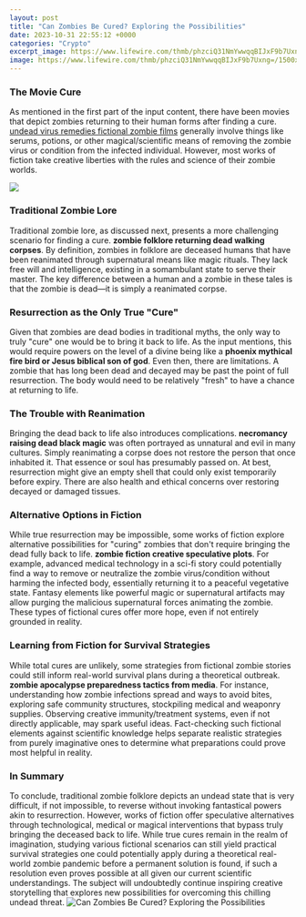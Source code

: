 ```yaml
---
layout: post
title: "Can Zombies Be Cured? Exploring the Possibilities"
date: 2023-10-31 22:55:12 +0000
categories: "Crypto"
excerpt_image: https://www.lifewire.com/thmb/phzciQ31NmYwwqqBIJxF9b7Uxng=/1500x0/filters:no_upscale():max_bytes(150000):strip_icc()/005_how-to-cure-a-zombie-villager-in-minecraft-5509469-b2938f61d87444fa87a021abb949029c.jpg
image: https://www.lifewire.com/thmb/phzciQ31NmYwwqqBIJxF9b7Uxng=/1500x0/filters:no_upscale():max_bytes(150000):strip_icc()/005_how-to-cure-a-zombie-villager-in-minecraft-5509469-b2938f61d87444fa87a021abb949029c.jpg
---
```


### The Movie Cure
As mentioned in the first part of the input content, there have been movies that depict zombies returning to their human forms after finding a cure. [undead virus remedies fictional zombie films](https://fistore.mysenprints.com/collection/addy) generally involve things like serums, potions, or other magical/scientific means of removing the zombie virus or condition from the infected individual. However, most works of fiction take creative liberties with the rules and science of their zombie worlds.

![](https://imgix.bustle.com/inverse/9a/d3/81/1a/8640/401f/abf9/1f5a208d688e/the-cured-has-a-frightening-take-on-the-zombie.jpeg?w=2000&amp;auto=format&amp;q=70&amp;fit=max&amp;crop=faces)
### Traditional Zombie Lore
Traditional zombie lore, as discussed next, presents a more challenging scenario for finding a cure. **zombie folklore returning dead walking corpses**. By definition, zombies in folklore are deceased humans that have been reanimated through supernatural means like magic rituals. They lack free will and intelligence, existing in a somambulant state to serve their master. The key difference between a human and a zombie in these tales is that the zombie is dead—it is simply a reanimated corpse.
### Resurrection as the Only True "Cure" 
Given that zombies are dead bodies in traditional myths, the only way to truly "cure" one would be to bring it back to life. As the input mentions, this would require powers on the level of a divine being like a **phoenix mythical fire bird or Jesus biblical son of god**. Even then, there are limitations. A zombie that has long been dead and decayed may be past the point of full resurrection. The body would need to be relatively "fresh" to have a chance at returning to life.
### The Trouble with Reanimation 
Bringing the dead back to life also introduces complications. **necromancy raising dead black magic** was often portrayed as unnatural and evil in many cultures. Simply reanimating a corpse does not restore the person that once inhabited it. That essence or soul has presumably passed on. At best, resurrection might give an empty shell that could only exist temporarily before expiry. There are also health and ethical concerns over restoring decayed or damaged tissues.
### Alternative Options in Fiction
While true resurrection may be impossible, some works of fiction explore alternative possibilities for "curing" zombies that don't require bringing the dead fully back to life. **zombie fiction creative speculative plots**. For example, advanced medical technology in a sci-fi story could potentially find a way to remove or neutralize the zombie virus/condition without harming the infected body, essentially returning it to a peaceful vegetative state. Fantasy elements like powerful magic or supernatural artifacts may allow purging the malicious supernatural forces animating the zombie. These types of fictional cures offer more hope, even if not entirely grounded in reality.
### Learning from Fiction for Survival Strategies 
While total cures are unlikely, some strategies from fictional zombie stories could still inform real-world survival plans during a theoretical outbreak. **zombie apocalypse preparedness tactics from media**. For instance, understanding how zombie infections spread and ways to avoid bites, exploring safe community structures, stockpiling medical and weaponry supplies. Observing creative immunity/treatment systems, even if not directly applicable, may spark useful ideas. Fact-checking such fictional elements against scientific knowledge helps separate realistic strategies from purely imaginative ones to determine what preparations could prove most helpful in reality.
### In Summary
To conclude, traditional zombie folklore depicts an undead state that is very difficult, if not impossible, to reverse without invoking fantastical powers akin to resurrection. However, works of fiction offer speculative alternatives through technological, medical or magical interventions that bypass truly bringing the deceased back to life. While true cures remain in the realm of imagination, studying various fictional scenarios can still yield practical survival strategies one could potentially apply during a theoretical real-world zombie pandemic before a permanent solution is found, if such a resolution even proves possible at all given our current scientific understandings. The subject will undoubtedly continue inspiring creative storytelling that explores new possibilities for overcoming this chilling undead threat.
![Can Zombies Be Cured? Exploring the Possibilities](https://www.lifewire.com/thmb/phzciQ31NmYwwqqBIJxF9b7Uxng=/1500x0/filters:no_upscale():max_bytes(150000):strip_icc()/005_how-to-cure-a-zombie-villager-in-minecraft-5509469-b2938f61d87444fa87a021abb949029c.jpg)